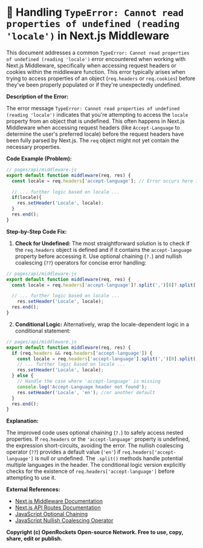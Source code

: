 # 🐞 Handling `TypeError: Cannot read properties of undefined (reading 'locale')` in Next.js Middleware


This document addresses a common `TypeError: Cannot read properties of undefined (reading 'locale')` error encountered when working with Next.js Middleware, specifically when accessing request headers or cookies within the middleware function.  This error typically arises when trying to access properties of an object (`req.headers` or `req.cookies`) before they've been properly populated or if they're unexpectedly undefined.

**Description of the Error:**

The error message `TypeError: Cannot read properties of undefined (reading 'locale')` indicates that you're attempting to access the `locale` property from an object that is undefined.  This often happens in Next.js Middleware when accessing request headers (like `Accept-Language` to determine the user's preferred locale) before the request headers have been fully parsed by Next.js.  The `req` object might not yet contain the necessary properties.

**Code Example (Problem):**

```javascript
// pages/api/middleware.js
export default function middleware(req, res) {
  const locale = req.headers['accept-language']; // Error occurs here if headers aren't available yet

  // ... further logic based on locale ...
  if(locale){
    res.setHeader('Locale', locale);
  }
  res.end();
}
```

**Step-by-Step Code Fix:**

1. **Check for Undefined:** The most straightforward solution is to check if the `req.headers` object is defined and if it contains the `accept-language` property before accessing it.  Use optional chaining (`?.`) and nullish coalescing (`??`) operators for concise error handling:

```javascript
// pages/api/middleware.js
export default function middleware(req, res) {
  const locale = req.headers['accept-language']?.split(',')[0]?.split(';')[0] ?? 'en'; // Use default if undefined

  // ... further logic based on locale ...
    res.setHeader('Locale', locale);
  res.end();
}

```

2. **Conditional Logic:**  Alternatively, wrap the locale-dependent logic in a conditional statement:

```javascript
// pages/api/middleware.js
export default function middleware(req, res) {
  if (req.headers && req.headers['accept-language']) {
    const locale = req.headers['accept-language'].split(',')[0].split(';')[0];
    // ... further logic based on locale ...
    res.setHeader('Locale', locale);
  } else {
    // Handle the case where 'accept-language' is missing
    console.log('Accept-Language header not found');
    res.setHeader('Locale', 'en'); //or another default
  }
  res.end();
}
```


**Explanation:**

The improved code uses optional chaining (`?.`) to safely access nested properties.  If `req.headers` or the `'accept-language'` property is undefined, the expression short-circuits, avoiding the error. The nullish coalescing operator (`??`) provides a default value (`'en'`) if `req.headers['accept-language']` is null or undefined.  The `.split()` methods handle potential multiple languages in the header. The conditional logic version explicitly checks for the existence of `req.headers['accept-language']` before attempting to use it.


**External References:**

* [Next.js Middleware Documentation](https://nextjs.org/docs/app/building-your-application/routing/middleware)
* [Next.js API Routes Documentation](https://nextjs.org/docs/api-routes/introduction)
* [JavaScript Optional Chaining](https://developer.mozilla.org/en-US/docs/Web/JavaScript/Reference/Operators/Optional_chaining)
* [JavaScript Nullish Coalescing Operator](https://developer.mozilla.org/en-US/docs/Web/JavaScript/Reference/Operators/Nullish_coalescing_operator)


**Copyright (c) OpenRockets Open-source Network. Free to use, copy, share, edit or publish.**

